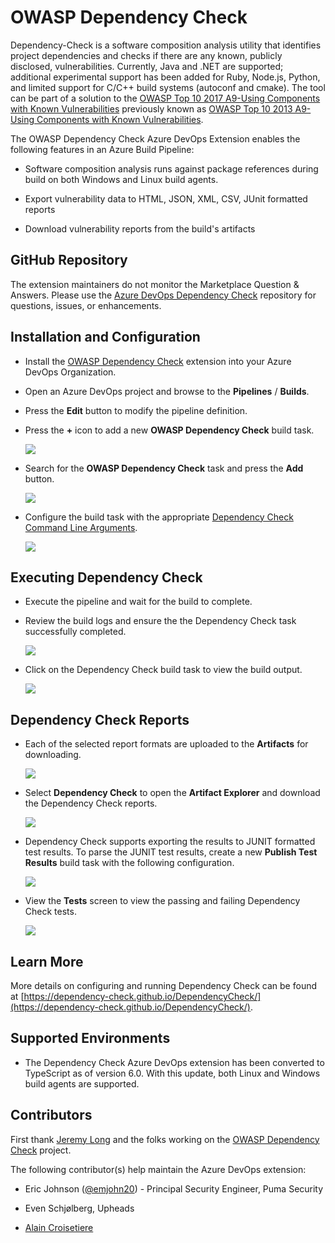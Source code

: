 # OWASP Dependency Check

Dependency-Check is a software composition analysis utility that identifies project dependencies and checks if there are any known, publicly disclosed, vulnerabilities. Currently, Java and .NET are supported; additional experimental support has been added for Ruby, Node.js, Python, and limited support for C/C++ build systems (autoconf and cmake). The tool can be part of a solution to the [OWASP Top 10 2017 A9-Using Components with Known Vulnerabilities](https://www.owasp.org/index.php/Top_10-2017_A9-Using_Components_with_Known_Vulnerabilities) previously known as [OWASP Top 10 2013 A9-Using Components with Known Vulnerabilities](https://www.owasp.org/index.php/Top_10_2013-A9-Using_Components_with_Known_Vulnerabilities).

The OWASP Dependency Check Azure DevOps Extension enables the following features in an Azure Build Pipeline:

- Software composition analysis runs against package references during build on both Windows and Linux build agents.

- Export vulnerability data to HTML, JSON, XML, CSV, JUnit formatted reports

- Download vulnerability reports from the build's artifacts

## GitHub Repository

The extension maintainers do not monitor the Marketplace Question & Answers. Please use the [Azure DevOps Dependency Check](https://github.com/dependency-check/azuredevops) repository for questions, issues, or enhancements.

## Installation and Configuration

- Install the [OWASP Dependency Check](https://marketplace.visualstudio.com/items?itemName=dependency-check.dependencycheck) extension into your Azure DevOps Organization.

- Open an Azure DevOps project and browse to the **Pipelines** / **Builds**.

- Press the **Edit** button to modify the pipeline definition.

- Press the **+** icon to add a new **OWASP Dependency Check** build task.

    <img src="https://raw.githubusercontent.com/dependency-check/azuredevops/main/screenshots/buildtask-new.png">

- Search for the **OWASP Dependency Check** task and press the **Add** button.

    <img src="https://raw.githubusercontent.com/dependency-check/azuredevops/main/screenshots/buildtask-add.png">

- Configure the build task with the appropriate [Dependency Check Command Line Arguments](https://dependency-check.github.io/DependencyCheck/dependency-check-cli/arguments.html).

    <img src="https://raw.githubusercontent.com/dependency-check/azuredevops/main/screenshots/buildtask-configure.png">

## Executing Dependency Check

- Execute the pipeline and wait for the build to complete.

- Review the build logs and ensure the the Dependency Check task successfully completed.

    <img src="https://raw.githubusercontent.com/dependency-check/azuredevops/main/screenshots/build-success.png">

- Click on the Dependency Check build task to view the build output.

    <img src="https://raw.githubusercontent.com/dependency-check/azuredevops/main/screenshots/build-output.png">

## Dependency Check Reports

- Each of the selected report formats are uploaded to the **Artifacts** for downloading.

    <img src="https://raw.githubusercontent.com/dependency-check/azuredevops/main/screenshots/build-artifacts.png">

- Select **Dependency Check** to open the **Artifact Explorer** and download the Dependency Check reports.

    <img src="https://raw.githubusercontent.com/dependency-check/azuredevops/main/screenshots/build-artifacts-explorer.png">

- Dependency Check supports exporting the results to JUNIT formatted test results. To parse the JUNIT test results, create a new **Publish Test Results** build task with the following configuration.

    <img src="https://raw.githubusercontent.com/dependency-check/azuredevops/main/screenshots/buildtask-tests.png">

- View the **Tests** screen to view the passing and failing Dependency Check tests.

    <img src="https://raw.githubusercontent.com/dependency-check/azuredevops/main/screenshots/build-tests.png">

## Learn More

More details on configuring and running Dependency Check can be found at [https://dependency-check.github.io/DependencyCheck/](https://dependency-check.github.io/DependencyCheck/).

## Supported Environments

- The Dependency Check Azure DevOps extension has been converted to TypeScript as of version 6.0. With this update, both Linux and Windows build agents are supported.

## Contributors

First thank [Jeremy Long](https://twitter.com/ctxt) and the folks working on the [OWASP Dependency Check](https://owasp.org/www-project-dependency-check/) project.

The following contributor(s) help maintain the Azure DevOps extension:

- Eric Johnson ([@emjohn20](https://twitter.com/emjohn20)) - Principal Security Engineer, Puma Security

- Even Schjølberg, Upheads

- [Alain Croisetiere](https://github.com/alaincroisetiere)
